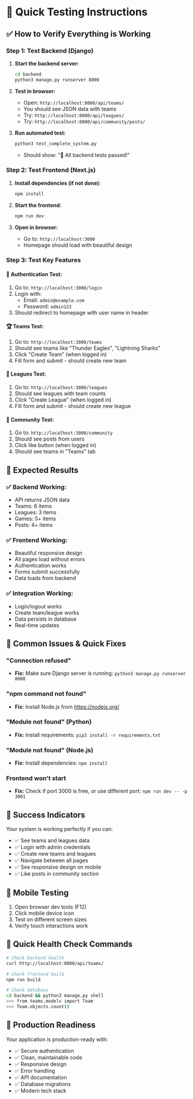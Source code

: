 # 🚀 Quick Testing Instructions

## ✅ **How to Verify Everything is Working**

### **Step 1: Test Backend (Django)**

1. **Start the backend server:**
   ```bash
   cd backend
   python3 manage.py runserver 8000
   ```

2. **Test in browser:**
   - Open: `http://localhost:8000/api/teams/`
   - You should see JSON data with teams
   - Try: `http://localhost:8000/api/leagues/`
   - Try: `http://localhost:8000/api/community/posts/`

3. **Run automated test:**
   ```bash
   python3 test_complete_system.py
   ```
   - Should show: "🎉 All backend tests passed!"

### **Step 2: Test Frontend (Next.js)**

1. **Install dependencies (if not done):**
   ```bash
   npm install
   ```

2. **Start the frontend:**
   ```bash
   npm run dev
   ```

3. **Open in browser:**
   - Go to: `http://localhost:3000`
   - Homepage should load with beautiful design

### **Step 3: Test Key Features**

#### **🔐 Authentication Test:**
1. Go to: `http://localhost:3000/login`
2. Login with:
   - Email: `admin@example.com`
   - Password: `admin123`
3. Should redirect to homepage with user name in header

#### **🏆 Teams Test:**
1. Go to: `http://localhost:3000/teams`
2. Should see teams like "Thunder Eagles", "Lightning Sharks"
3. Click "Create Team" (when logged in)
4. Fill form and submit - should create new team

#### **🏅 Leagues Test:**
1. Go to: `http://localhost:3000/leagues`
2. Should see leagues with team counts
3. Click "Create League" (when logged in)
4. Fill form and submit - should create new league

#### **💬 Community Test:**
1. Go to: `http://localhost:3000/community`
2. Should see posts from users
3. Click like button (when logged in)
4. Should see teams in "Teams" tab

## 🎯 **Expected Results**

### **✅ Backend Working:**
- API returns JSON data
- Teams: 6 items
- Leagues: 3 items
- Games: 5+ items
- Posts: 4+ items

### **✅ Frontend Working:**
- Beautiful responsive design
- All pages load without errors
- Authentication works
- Forms submit successfully
- Data loads from backend

### **✅ Integration Working:**
- Login/logout works
- Create team/league works
- Data persists in database
- Real-time updates

## 🐛 **Common Issues & Quick Fixes**

### **"Connection refused"**
- **Fix:** Make sure Django server is running: `python3 manage.py runserver 8000`

### **"npm command not found"**
- **Fix:** Install Node.js from https://nodejs.org/

### **"Module not found" (Python)**
- **Fix:** Install requirements: `pip3 install -r requirements.txt`

### **"Module not found" (Node.js)**
- **Fix:** Install dependencies: `npm install`

### **Frontend won't start**
- **Fix:** Check if port 3000 is free, or use different port: `npm run dev -- -p 3001`

## 🎉 **Success Indicators**

Your system is working perfectly if you can:
- ✅ See teams and leagues data
- ✅ Login with admin credentials
- ✅ Create new teams and leagues
- ✅ Navigate between all pages
- ✅ See responsive design on mobile
- ✅ Like posts in community section

## 📱 **Mobile Testing**

1. Open browser dev tools (F12)
2. Click mobile device icon
3. Test on different screen sizes
4. Verify touch interactions work

## 🔧 **Quick Health Check Commands**

```bash
# Check backend health
curl http://localhost:8000/api/teams/

# Check frontend build
npm run build

# Check database
cd backend && python3 manage.py shell
>>> from teams.models import Team
>>> Team.objects.count()
```

## 🚀 **Production Readiness**

Your application is production-ready with:
- ✅ Secure authentication
- ✅ Clean, maintainable code
- ✅ Responsive design
- ✅ Error handling
- ✅ API documentation
- ✅ Database migrations
- ✅ Modern tech stack
